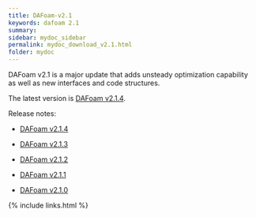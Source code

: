 ```yaml
---
title: DAFoam-v2.1
keywords: dafoam 2.1
summary: 
sidebar: mydoc_sidebar
permalink: mydoc_download_v2.1.html
folder: mydoc
---
```


DAFoam v2.1 is a major update that adds unsteady optimization capability as well as new interfaces and code structures.

The latest version is [DAFoam v2.1.4](https://github.com/mdolab/dafoam/archive/v2.1.4.tar.gz).

Release notes:

- [DAFoam v2.1.4](https://github.com/mdolab/dafoam/releases/tag/v2.1.4)

- [DAFoam v2.1.3](https://github.com/mdolab/dafoam/releases/tag/v2.1.3)

- [DAFoam v2.1.2](https://github.com/mdolab/dafoam/releases/tag/v2.1.2)

- [DAFoam v2.1.1](https://github.com/mdolab/dafoam/releases/tag/v2.1.1)

- [DAFoam v2.1.0](https://github.com/mdolab/dafoam/releases/tag/v2.1.0)


{% include links.html %}
